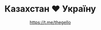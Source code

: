 ---
title: Казахстан ❤ Україну
description: Значок або магніт. 32 мм, ручна робота
author: https://t.me/thegello
cost: 3000₸
---